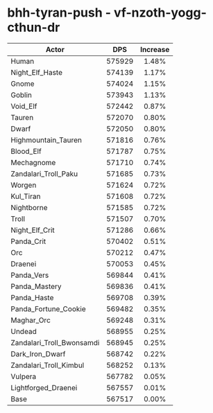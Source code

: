 # bhh-tyran-push - vf-nzoth-yogg-cthun-dr
| Actor | DPS | Increase |
|---|:---:|:---:|
|Human|575929|1.48%|
|Night_Elf_Haste|574139|1.17%|
|Gnome|574024|1.15%|
|Goblin|573943|1.13%|
|Void_Elf|572442|0.87%|
|Tauren|572070|0.80%|
|Dwarf|572050|0.80%|
|Highmountain_Tauren|571816|0.76%|
|Blood_Elf|571787|0.75%|
|Mechagnome|571710|0.74%|
|Zandalari_Troll_Paku|571685|0.73%|
|Worgen|571624|0.72%|
|Kul_Tiran|571608|0.72%|
|Nightborne|571585|0.72%|
|Troll|571507|0.70%|
|Night_Elf_Crit|571286|0.66%|
|Panda_Crit|570402|0.51%|
|Orc|570212|0.47%|
|Draenei|570053|0.45%|
|Panda_Vers|569844|0.41%|
|Panda_Mastery|569836|0.41%|
|Panda_Haste|569708|0.39%|
|Panda_Fortune_Cookie|569482|0.35%|
|Maghar_Orc|569248|0.31%|
|Undead|568955|0.25%|
|Zandalari_Troll_Bwonsamdi|568945|0.25%|
|Dark_Iron_Dwarf|568742|0.22%|
|Zandalari_Troll_Kimbul|568252|0.13%|
|Vulpera|567782|0.05%|
|Lightforged_Draenei|567557|0.01%|
|Base|567517|0.00%|
